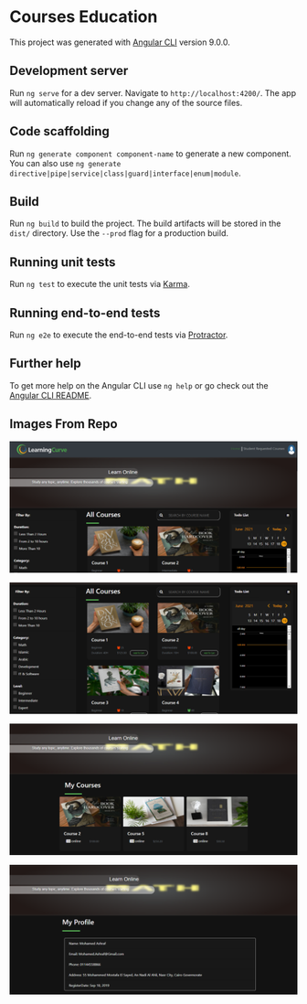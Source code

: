 # Courses Education

This project was generated with [Angular CLI](https://github.com/angular/angular-cli) version 9.0.0.

## Development server

Run `ng serve` for a dev server. Navigate to `http://localhost:4200/`. The app will automatically reload if you change any of the source files.

## Code scaffolding

Run `ng generate component component-name` to generate a new component. You can also use `ng generate directive|pipe|service|class|guard|interface|enum|module`.

## Build

Run `ng build` to build the project. The build artifacts will be stored in the `dist/` directory. Use the `--prod` flag for a production build.

## Running unit tests

Run `ng test` to execute the unit tests via [Karma](https://karma-runner.github.io).

## Running end-to-end tests

Run `ng e2e` to execute the end-to-end tests via [Protractor](http://www.protractortest.org/).

## Further help

To get more help on the Angular CLI use `ng help` or go check out the [Angular CLI README](https://github.com/angular/angular-cli/blob/master/README.md).
## Images From Repo
![alt text](https://github.com/Ahmed747474/courses-education/blob/master/header.PNG?raw=true)

![alt text](https://github.com/Ahmed747474/courses-education/blob/master/allCourses.PNG?raw=true)

![alt text](https://github.com/Ahmed747474/courses-education/blob/master/myRequests.PNG?raw=true)

![alt text](https://github.com/Ahmed747474/courses-education/blob/master/myProfile.PNG?raw=true)

